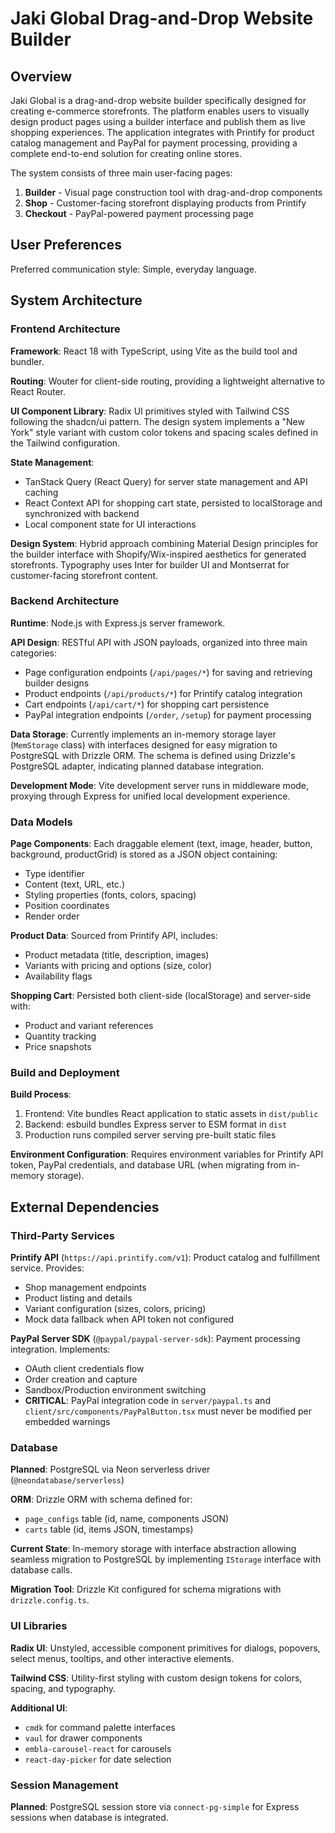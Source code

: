 # Jaki Global Drag-and-Drop Website Builder

## Overview

Jaki Global is a drag-and-drop website builder specifically designed for creating e-commerce storefronts. The platform enables users to visually design product pages using a builder interface and publish them as live shopping experiences. The application integrates with Printify for product catalog management and PayPal for payment processing, providing a complete end-to-end solution for creating online stores.

The system consists of three main user-facing pages:
1. **Builder** - Visual page construction tool with drag-and-drop components
2. **Shop** - Customer-facing storefront displaying products from Printify
3. **Checkout** - PayPal-powered payment processing page

## User Preferences

Preferred communication style: Simple, everyday language.

## System Architecture

### Frontend Architecture

**Framework**: React 18 with TypeScript, using Vite as the build tool and bundler.

**Routing**: Wouter for client-side routing, providing a lightweight alternative to React Router.

**UI Component Library**: Radix UI primitives styled with Tailwind CSS following the shadcn/ui pattern. The design system implements a "New York" style variant with custom color tokens and spacing scales defined in the Tailwind configuration.

**State Management**: 
- TanStack Query (React Query) for server state management and API caching
- React Context API for shopping cart state, persisted to localStorage and synchronized with backend
- Local component state for UI interactions

**Design System**: Hybrid approach combining Material Design principles for the builder interface with Shopify/Wix-inspired aesthetics for generated storefronts. Typography uses Inter for builder UI and Montserrat for customer-facing storefront content.

### Backend Architecture

**Runtime**: Node.js with Express.js server framework.

**API Design**: RESTful API with JSON payloads, organized into three main categories:
- Page configuration endpoints (`/api/pages/*`) for saving and retrieving builder designs
- Product endpoints (`/api/products/*`) for Printify catalog integration
- Cart endpoints (`/api/cart/*`) for shopping cart persistence
- PayPal integration endpoints (`/order`, `/setup`) for payment processing

**Data Storage**: Currently implements an in-memory storage layer (`MemStorage` class) with interfaces designed for easy migration to PostgreSQL with Drizzle ORM. The schema is defined using Drizzle's PostgreSQL adapter, indicating planned database integration.

**Development Mode**: Vite development server runs in middleware mode, proxying through Express for unified local development experience.

### Data Models

**Page Components**: Each draggable element (text, image, header, button, background, productGrid) is stored as a JSON object containing:
- Type identifier
- Content (text, URL, etc.)
- Styling properties (fonts, colors, spacing)
- Position coordinates
- Render order

**Product Data**: Sourced from Printify API, includes:
- Product metadata (title, description, images)
- Variants with pricing and options (size, color)
- Availability flags

**Shopping Cart**: Persisted both client-side (localStorage) and server-side with:
- Product and variant references
- Quantity tracking
- Price snapshots

### Build and Deployment

**Build Process**: 
1. Frontend: Vite bundles React application to static assets in `dist/public`
2. Backend: esbuild bundles Express server to ESM format in `dist`
3. Production runs compiled server serving pre-built static files

**Environment Configuration**: Requires environment variables for Printify API token, PayPal credentials, and database URL (when migrating from in-memory storage).

## External Dependencies

### Third-Party Services

**Printify API** (`https://api.printify.com/v1`): Product catalog and fulfillment service. Provides:
- Shop management endpoints
- Product listing and details
- Variant configuration (sizes, colors, pricing)
- Mock data fallback when API token not configured

**PayPal Server SDK** (`@paypal/paypal-server-sdk`): Payment processing integration. Implements:
- OAuth client credentials flow
- Order creation and capture
- Sandbox/Production environment switching
- **CRITICAL**: PayPal integration code in `server/paypal.ts` and `client/src/components/PayPalButton.tsx` must never be modified per embedded warnings

### Database

**Planned**: PostgreSQL via Neon serverless driver (`@neondatabase/serverless`)

**ORM**: Drizzle ORM with schema defined for:
- `page_configs` table (id, name, components JSON)
- `carts` table (id, items JSON, timestamps)

**Current State**: In-memory storage with interface abstraction allowing seamless migration to PostgreSQL by implementing `IStorage` interface with database calls.

**Migration Tool**: Drizzle Kit configured for schema migrations with `drizzle.config.ts`.

### UI Libraries

**Radix UI**: Unstyled, accessible component primitives for dialogs, popovers, select menus, tooltips, and other interactive elements.

**Tailwind CSS**: Utility-first styling with custom design tokens for colors, spacing, and typography.

**Additional UI**: 
- `cmdk` for command palette interfaces
- `vaul` for drawer components
- `embla-carousel-react` for carousels
- `react-day-picker` for date selection

### Session Management

**Planned**: PostgreSQL session store via `connect-pg-simple` for Express sessions when database is integrated.